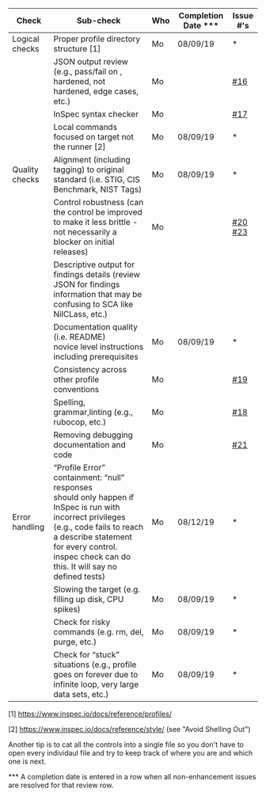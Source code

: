 | Check          | Sub-check                                                                         | Who | Completion Date *** | Issue #'s |
|----------------|-----------------------------------------------------------------------------------|-----|-----------------|-----------|
|Logical checks| Proper profile directory structure	[1]						|Mo|08/09/19|*|
| |JSON output review (e.g., pass/fail on ,<br>hardened, not hardened, edge cases, etc.)|Mo| |[#16](https://github.com/mitre/canonical-ubuntu-16.04-lts-stig-baseline/issues/16)|
| |InSpec syntax checker| Mo| |[#17](https://github.com/mitre/canonical-ubuntu-16.04-lts-stig-baseline/issues/17)|
| |Local commands focused on target not the runner [2]| Mo|08/09/19|*|
|Quality checks|Alignment (including tagging) to original<br> standard (i.e. STIG, CIS Benchmark, NIST Tags)| Mo|08/09/19|*|
| |Control robustness (can the control be improved to make it less brittle - not necessarily a blocker on initial releases)| Mo| |[#20](https://github.com/mitre/canonical-ubuntu-16.04-lts-stig-baseline/issues/20) [#23](https://github.com/mitre/canonical-ubuntu-16.04-lts-stig-baseline/issues/23)|
| |Descriptive output for findings details (review JSON for findings information that may be confusing to SCA like NilCLass, etc.)| |||
| |Documentation quality (i.e. README)<br> novice level instructions including prerequisites| Mo|08/09/19|*|
| |Consistency across other profile conventions | Mo| |[#19](https://github.com/mitre/canonical-ubuntu-16.04-lts-stig-baseline/issues/19)|
| |Spelling, grammar,linting (e.g., rubocop, etc.)| Mo| |[#18](https://github.com/mitre/canonical-ubuntu-16.04-lts-stig-baseline/issues/18)|
| |Removing debugging documentation and code| Mo| |[#21](https://github.com/mitre/canonical-ubuntu-16.04-lts-stig-baseline/issues/21)|
| Error handling |“Profile Error” containment: “null” responses <br>should only happen if InSpec is run with incorrect privileges (e.g., code fails to reach a describe statement for every control. inspec check can do this. It will say no defined tests)| Mo|08/12/19|*|
| |Slowing the target (e.g. filling up disk, CPU spikes)| Mo|08/09/19|*|
| |Check for risky commands (e.g. rm, del, purge, etc.)| Mo|08/09/19|*|
| |Check for “stuck” situations (e.g., profile goes on forever due to infinite loop, very large data sets, etc.)| Mo|08/09/19|*|


[1] https://www.inspec.io/docs/reference/profiles/

[2] https://www.inspec.io/docs/reference/style/ (see "Avoid Shelling Out")

Another tip is to cat all the controls into a single file so you don't have to open every individaul file and try to keep track of where you are and which one is next.

*** A completion date is entered in a row when all non-enhancement issues are resolved for that review row.
